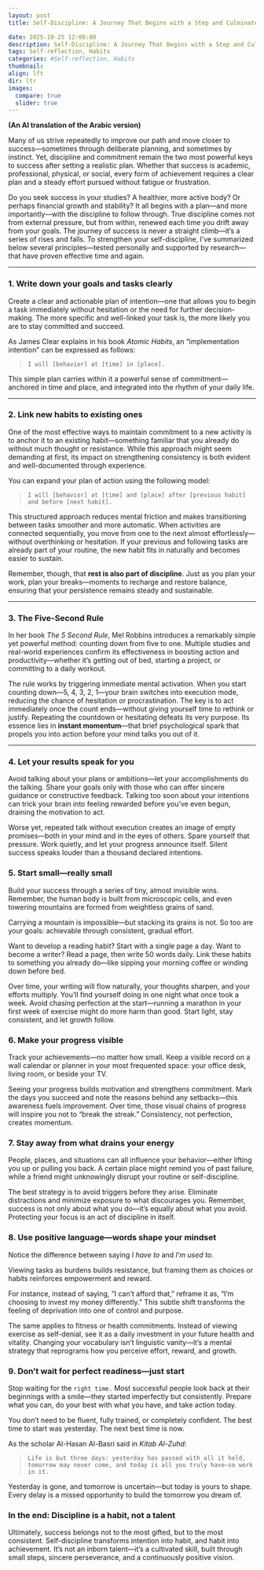 ```yaml
---
layout: post
title: Self-Discipline: A Journey That Begins with a Step and Culminates in Self-Actualization

date: 2025-10-25 12:00:00
description: Self-Discipline: A Journey That Begins with a Step and Culminates in Self-Actualization. __(An AI translation of the Arabic version)__
tags: Self-reflection, Habits
categories: #Self-reflection, Habits
thumbnail:
align: lft
dir: ltr
images:
  compare: true
  slider: true
---
```


__(An AI translation of the Arabic version)__


Many of us strive repeatedly to improve our path and move closer to success—sometimes through deliberate planning, and sometimes by instinct. Yet, discipline and commitment remain the two most powerful keys to success after setting a realistic plan. Whether that success is academic, professional, physical, or social, every form of achievement requires a clear plan and a steady effort pursued without fatigue or frustration.

Do you seek success in your studies? A healthier, more active body? Or perhaps financial growth and stability? It all begins with a plan—and more importantly—with the discipline to follow through. True discipline comes not from external pressure, but from within, renewed each time you drift away from your goals. The journey of success is never a straight climb—it’s a series of rises and falls.
To strengthen your self-discipline, I’ve summarized below several principles—tested personally and supported by research—that have proven effective time and again.

---

### **1. Write down your goals and tasks clearly**

Create a clear and actionable plan of intention—one that allows you to begin a task immediately without hesitation or the need for further decision-making. The more specific and well-linked your task is, the more likely you are to stay committed and succeed.

As James Clear explains in his book *Atomic Habits*, an “implementation intention” can be expressed as follows:

> `I will [behavior] at [time] in [place].`

This simple plan carries within it a powerful sense of commitment—anchored in time and place, and integrated into the rhythm of your daily life.

---

### **2. Link new habits to existing ones**

One of the most effective ways to maintain commitment to a new activity is to anchor it to an existing habit—something familiar that you already do without much thought or resistance. While this approach might seem demanding at first, its impact on strengthening consistency is both evident and well-documented through experience.

You can expand your plan of action using the following model:

> `I will [behavior] at [time] and [place] after [previous habit] and before [next habit].`

This structured approach reduces mental friction and makes transitioning between tasks smoother and more automatic. When activities are connected sequentially, you move from one to the next almost effortlessly—without overthinking or hesitation. If your previous and following tasks are already part of your routine, the new habit fits in naturally and becomes easier to sustain.

Remember, though, that **rest is also part of discipline**. Just as you plan your work, plan your breaks—moments to recharge and restore balance, ensuring that your persistence remains steady and sustainable.

---

### **3. The Five-Second Rule**

In her book *The 5 Second Rule*, Mel Robbins introduces a remarkably simple yet powerful method: counting down from five to one. Multiple studies and real-world experiences confirm its effectiveness in boosting action and productivity—whether it’s getting out of bed, starting a project, or committing to a daily workout.

The rule works by triggering immediate mental activation. When you start counting down—5, 4, 3, 2, 1—your brain switches into execution mode, reducing the chance of hesitation or procrastination. The key is to act immediately once the count ends—without giving yourself time to rethink or justify.
Repeating the countdown or hesitating defeats its very purpose. Its essence lies in **instant momentum**—that brief psychological spark that propels you into action before your mind talks you out of it.

---

### **4. Let your results speak for you**

Avoid talking about your plans or ambitions—let your accomplishments do the talking. Share your goals only with those who can offer sincere guidance or constructive feedback. Talking too soon about your intentions can trick your brain into feeling rewarded before you’ve even begun, draining the motivation to act.

Worse yet, repeated talk without execution creates an image of empty promises—both in your mind and in the eyes of others. Spare yourself that pressure. Work quietly, and let your progress announce itself. Silent success speaks louder than a thousand declared intentions.


### **5. Start small—really small**

Build your success through a series of tiny, almost invisible wins. Remember, the human body is built from microscopic cells, and even towering mountains are formed from weightless grains of sand.

Carrying a mountain is impossible—but stacking its grains is not. So too are your goals: achievable through consistent, gradual effort.

Want to develop a reading habit? Start with a single page a day.
Want to become a writer? Read a page, then write 50 words daily. Link these habits to something you already do—like sipping your morning coffee or winding down before bed.

Over time, your writing will flow naturally, your thoughts sharpen, and your efforts multiply. You’ll find yourself doing in one night what once took a week.
Avoid chasing perfection at the start—running a marathon in your first week of exercise might do more harm than good. Start light, stay consistent, and let growth follow.


### **6. Make your progress visible**

Track your achievements—no matter how small. Keep a visible record on a wall calendar or planner in your most frequented space: your office desk, living room, or beside your TV.

Seeing your progress builds motivation and strengthens commitment. Mark the days you succeed and note the reasons behind any setbacks—this awareness fuels improvement. Over time, those visual chains of progress will inspire you not to “break the streak.”
Consistency, not perfection, creates momentum.



### **7. Stay away from what drains your energy**

People, places, and situations can all influence your behavior—either lifting you up or pulling you back. A certain place might remind you of past failure, while a friend might unknowingly disrupt your routine or self-discipline.

The best strategy is to avoid triggers before they arise. Eliminate distractions and minimize exposure to what discourages you.
Remember, success is not only about what you do—it’s equally about what you avoid. Protecting your focus is an act of discipline in itself.



### **8. Use positive language—words shape your mindset**

Notice the difference between saying *I have to* and *I’m used to*.

Viewing tasks as burdens builds resistance, but framing them as choices or habits reinforces empowerment and reward.

For instance, instead of saying, “I can’t afford that,” reframe it as, “I’m choosing to invest my money differently.” This subtle shift transforms the feeling of deprivation into one of control and purpose.

The same applies to fitness or health commitments. Instead of viewing exercise as self-denial, see it as a daily investment in your future health and vitality.
Changing your vocabulary isn’t linguistic vanity—it’s a mental strategy that reprograms how you perceive effort, reward, and growth.



### **9. Don’t wait for perfect readiness—just start**

Stop waiting for the `right time.` Most successful people look back at their beginnings with a smile—they started imperfectly but consistently. Prepare what you can, do your best with what you have, and take action today.

You don’t need to be fluent, fully trained, or completely confident. The best time to start was yesterday. The next best time is now.

As the scholar Al-Hasan Al-Basri said in *Kitab Al-Zuhd*:

> `Life is but three days: yesterday has passed with all it held, tomorrow may never come, and today is all you truly have—so work in it.`

Yesterday is gone, and tomorrow is uncertain—but today is yours to shape. Every delay is a missed opportunity to build the tomorrow you dream of.



### **In the end: Discipline is a habit, not a talent**

Ultimately, success belongs not to the most gifted, but to the most consistent.
Self-discipline transforms intention into habit, and habit into achievement.
It’s not an inborn talent—it’s a cultivated skill, built through small steps, sincere perseverance, and a continuously positive vision.
